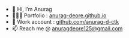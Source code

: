 - 👋 Hi, I’m Anurag
- 🙋🏻‍♂️ Portfolio : <a href="https://anurag-deore.github.io">anurag-deore.github.io</a>
- 🏢 Work account : <a href="https://github.com/anurag-d-ctk">github.com/anurag-d-ctk</a>
- 📫 Reach me @ anuragdeore125@gmail.com

<!---
anurag-deore/anurag-deore is a ✨ special ✨ repository because its `README.md` (this file) appears on your GitHub profile.
You can click the Preview link to take a look at your changes.
--->

